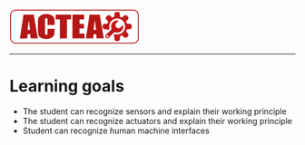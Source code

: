 
![ACTEA](/Logo_ACTEA_2.png)
_____________________________________
# Learning goals
* The student can recognize sensors and explain their working principle
* The student can recognize actuators and explain their working principle
* Student can recognize human machine interfaces

